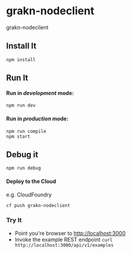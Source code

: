 # grakn-nodeclient

grakn-nodeclient

## Install It
```
npm install
```

## Run It
#### Run in *development* mode:

```
npm run dev
```

#### Run in *production* mode:

```
npm run compile
npm start
```

## Debug it

```
npm run debug
```

#### Deploy to the Cloud
e.g. CloudFoundry

```
cf push grakn-nodeclient
```

### Try It
* Point you're browser to [http://localhost:3000](http://localhost:3000)
* Invoke the example REST endpoint `curl http://localhost:3000/api/v1/examples`

